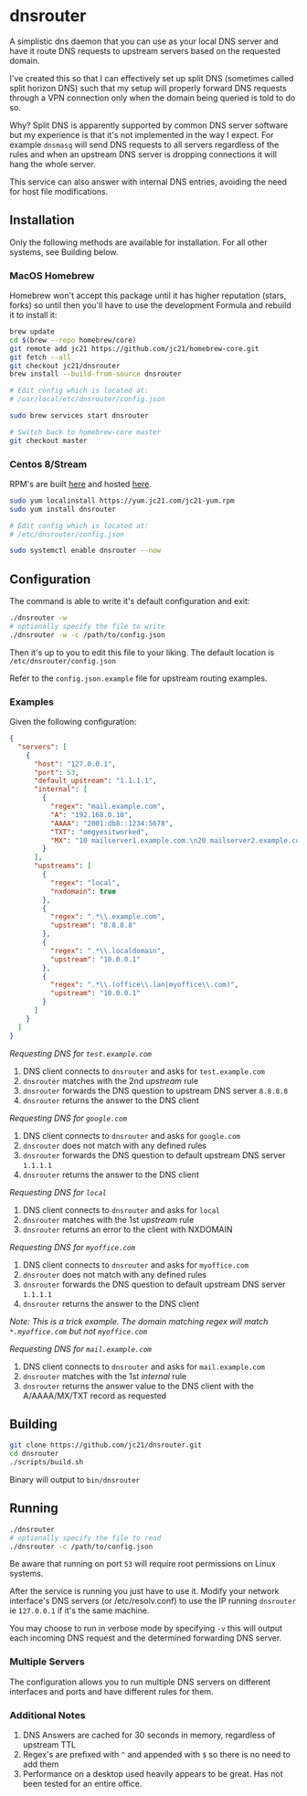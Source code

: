 # dnsrouter

A simplistic dns daemon that you can use as your local DNS server
and have it route DNS requests to upstream servers based on the
requested domain.

I've created this so that I can effectively set up split DNS
(sometimes called split horizon DNS) such that my setup will
properly forward DNS requests through a VPN connection only when
the domain being queried is told to do so.

Why? Split DNS is apparently supported by common DNS server software but
my experience is that it's not implemented in the way I expect. For
example `dnsmasq` will send DNS requests to all servers regardless
of the rules and when an upstream DNS server is dropping connections
it will hang the whole server.

This service can also answer with internal DNS entries, avoiding the
need for host file modifications.

## Installation

Only the following methods are available for installation. For all other systems, see Building below.

### MacOS Homebrew

Homebrew won't accept this package until it has higher reputation (stars, forks) so until then
you'll have to use the development Formula and rebuild it to install it:

```bash
brew update
cd $(brew --repo homebrew/core)
git remote add jc21 https://github.com/jc21/homebrew-core.git
git fetch --all
git checkout jc21/dnsrouter
brew install --build-from-source dnsrouter

# Edit config which is located at:
# /usr/local/etc/dnsrouter/config.json

sudo brew services start dnsrouter

# Switch back to homebrew-core master
git checkout master
```

### Centos 8/Stream

RPM's are built [here](https://github.com/jc21-rpm/dnsrouter) and hosted [here](https://yum.jc21.com).

```bash
sudo yum localinstall https://yum.jc21.com/jc21-yum.rpm
sudo yum install dnsrouter

# Edit config which is located at:
# /etc/dnsrouter/config.json

sudo systemctl enable dnsrouter --now
```

## Configuration

The command is able to write it's default configuration and exit:

```bash
./dnsrouter -w
# optionally specify the file to write
./dnsrouter -w -c /path/to/config.json
```

Then it's up to you to edit this file to your liking. The default location is `/etc/dnsrouter/config.json`

Refer to the `config.json.example` file for upstream routing examples.

### Examples

Given the following configuration:

```json
{
  "servers": [
    {
      "host": "127.0.0.1",
      "port": 53,
      "default_upstream": "1.1.1.1",
      "internal": [
        {
          "regex": "mail.example.com",
          "A": "192.168.0.10",
          "AAAA": "2001:db8::1234:5678",
          "TXT": "omgyesitworked",
          "MX": "10 mailserver1.example.com.\n20 mailserver2.example.com."
        }
      ],
      "upstreams": [
        {
          "regex": "local",
          "nxdomain": true
        },
        {
          "regex": ".*\\.example.com",
          "upstream": "8.8.8.8"
        },
        {
          "regex": ".*\\.localdomain",
          "upstream": "10.0.0.1"
        },
        {
          "regex": ".*\\.(office\\.lan|myoffice\\.com)",
          "upstream": "10.0.0.1"
        }
      ]
    }
  ]
}
```

*Requesting DNS for `test.example.com`*

1. DNS client connects to `dnsrouter` and asks for `test.example.com`
2. `dnsrouter` matches with the 2nd _upstream_ rule
3. `dnsrouter` forwards the DNS question to upstream DNS server `8.8.8.8`
4. `dnsrouter` returns the answer to the DNS client

*Requesting DNS for `google.com`*

1. DNS client connects to `dnsrouter` and asks for `google.com`
2. `dnsrouter` does not match with any defined rules
3. `dnsrouter` forwards the DNS question to default upstream DNS server `1.1.1.1`
4. `dnsrouter` returns the answer to the DNS client

*Requesting DNS for `local`*

1. DNS client connects to `dnsrouter` and asks for `local`
2. `dnsrouter` matches with the 1st _upstream_ rule
3. `dnsrouter` returns an error to the client with NXDOMAIN

*Requesting DNS for `myoffice.com`*

1. DNS client connects to `dnsrouter` and asks for `myoffice.com`
2. `dnsrouter` does not match with any defined rules
3. `dnsrouter` forwards the DNS question to default upstream DNS server `1.1.1.1`
4. `dnsrouter` returns the answer to the DNS client

_Note: This is a trick example. The domain matching regex will match `*.myoffice.com` but not `myoffice.com`_

*Requesting DNS for `mail.example.com`*

1. DNS client connects to `dnsrouter` and asks for `mail.example.com`
2. `dnsrouter` matches with the 1st _internal_ rule
3. `dnsrouter` returns the answer value to the DNS client with the A/AAAA/MX/TXT record as requested

## Building

```bash
git clone https://github.com/jc21/dnsrouter.git
cd dnsrouter
./scripts/build.sh
```

Binary will output to `bin/dnsrouter`

## Running

```bash
./dnsrouter
# optionally specify the file to read
./dnsrouter -c /path/to/config.json
```

Be aware that running on port `53` will require root permissions on Linux systems.

After the service is running you just have to use it. Modify your network interface's DNS
servers (or /etc/resolv.conf) to use the IP running `dnsrouter` ie `127.0.0.1` if it's
the same machine.

You may choose to run in verbose mode by specifying `-v` this will output each incoming
DNS request and the determined forwarding DNS server.

### Multiple Servers

The configuration allows you to run multiple DNS servers on different interfaces and ports
and have different rules for them.

### Additional Notes

1. DNS Answers are cached for 30 seconds in memory, regardless of upstream TTL
2. Regex's are prefixed with `^` and appended with `$` so there is no need to add them
3. Performance on a desktop used heavily appears to be great. Has not been tested for an entire office.
